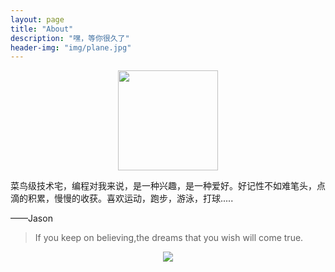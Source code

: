 ```yaml
---
layout: page
title: "About"
description: "嘿，等你很久了"
header-img: "img/plane.jpg"
---
```


<center>
    <p>
    <img src="https://dfjason.github.io/img/Zero.png" align="center" style="width:160px;">
    </p>
</center>


菜鸟级技术宅，编程对我来说，是一种兴趣，是一种爱好。好记性不如难笔头，点滴的积累，慢慢的收获。喜欢运动，跑步，游泳，打球.....

——Jason


> If you keep on believing,the dreams that you wish will come true.

<center>
    <p><img src="http://dreamofbook.qiniudn.com/hacker.png" align="center"></p>
</center>

